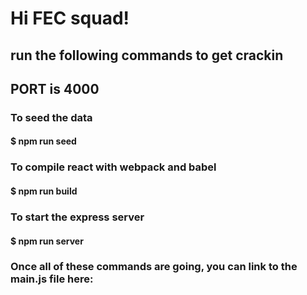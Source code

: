 # Hi FEC squad!

## run the following commands to get crackin
## PORT is 4000

### To seed the data
#### $ npm run seed

### To compile react with webpack and babel
#### $ npm run build

### To start the express server
#### $ npm run server

### Once all of these commands are going, you can link to the main.js file here:
### <script src='http://localhost:4000/main.js'><script>

### CRUD Operations
#### GET /comment/{id}

#### POST /comment
Sample Request Body:
{
	"user_id": 1,
	"comment_id": 1,
	"content": "Add Content",
	"time_stamp": 240
}

#### PUT /comment
Sample Request Body:
{
	"user_id": 1,
	"comment_id": 1,
	"content": "Update Content",
	"time_stamp": 240
}

#### DELETE /comment/{id}